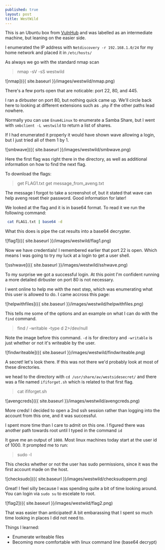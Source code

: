 ```yaml
---
published: true
layout: post
title: WestWild
---
```


This is an Ubuntu box from [VulnHub](https://www.vulnhub.com/entry/westwild-11,338/) and was labelled as an intermediate machine, but leaning on the easier side.

I enumerated the IP address with `Netdiscovery -r 192.168.1.0/24` for my home network and placed it in `/etc/hosts/`

As always we go with the standard nmap scan 

> nmap -sV -sS westwild


![nmap]({{ site.baseurl }}/images/westwild/nmap.png)

There's a few ports open that are noticable: port 22, 80, and 445.

I ran a dirbuster on port 80, but nothing quick came up. We'll circle back here to looking at different extensions such as `.php` if the other paths lead nowhere.

Normally you can use `Enum4Linux` to enumerate a Samba Share, but I went with `smbclient -L westwild` to return a list of shares.

If I had enumerated it properly it would have shown wave allowing a login, but I just tried all of them 1 by 1.

![smbwave]({{ site.baseurl }}/images/westwild/smbwave.png)

Here the first flag was right there in the directory, as well as additional information on how to find the next flag.

To download the flags:
> get FLAG1.txt
> get message_from_aveng.txt

The message I forgot to take a screenshot of, but it stated that wave can help aveng reset their password. Good information for later!

We looked at the flag and it is in base64 format. To read it we run the following command:

```bash
 cat FLAG1.txt | base64 -d
 ```

What this does is pipe the cat results into a base64 decrypter.

![flag1]({{ site.baseurl }}/images/westwild/flag1.png)

Now we have credentials! I remembered earlier that port 22 is open. Which means I was going to try my luck at a login to get a user shell.

![sshwave]({{ site.baseurl }}/images/westwild/sshwave.png)

To my surprise we got a successful login. At this point I'm confident running a  more detailed dirbuster on port 80 is not necessary.

I went online to help me with the next step, which was enumerating what this user is allowed to do. I came accross this page:

![helpwithfiles]({{ site.baseurl }}/images/westwild/helpwithfiles.png)

This tells me some of the options and an example on what I can do with the `find` command.

> find / -writable -type d 2>/dev/null

Note the image before this command. `-d` is for directory and `-writable` is just whether or not it's writeable by the user.

![findwriteable]({{ site.baseurl }}/images/westwild/findwriteable.png)

A secret! let's look there. If this was not there we'd probably look at most of these directories.

we head to the directory with `cd /usr/share/av/westsidesecret/` and there was a file named `ififorget.sh` which is related to that first flag.

> cat ififorget.sh

![avengcreds]({{ site.baseurl }}/images/westwild/avengcreds.png)

More creds! I decided to open a 2nd ssh session rather than logging into the account from this one, and it was successful.

I spent more time than I care to admit on this one. I figured there was another path towards root until I typed in the command `id`

It gave me an output of `1000`. Most linux machines today start at the user id of 1000. It prompted me to run:

>sudo -l

This checks whether or not the user has sudo permissions, since it was the first account made on the host.

![checksudo]({{ site.baseurl }}/images/westwild/checksudoperm.png)

Great! I feel silly because I was spending quite a bit of time looking around. You can login via `sudo su` to escelate to root.

![flag2]({{ site.baseurl }}/images/westwild/flag2.png)

That was easier than anticipated! A bit embarassing that I spent so much time looking in places I did not need to.

Things I learned:

- Enumerate writeable files
- Becoming more comfortable with linux command line (base64 decrypt)








